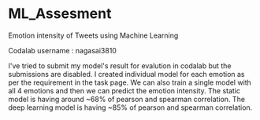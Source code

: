 # ML_Assesment
Emotion intensity of Tweets using Machine Learning

Codalab username : nagasai3810

I've tried to submit my model's result for evalution in codalab but the submissions are disabled.
I created individual model for each emotion as per the requirement in the task page. 
We can also train a single model with all 4 emotions and then we can predict the emotion intensity.
The static model is having around ~68% of pearson and spearman correlation.
The deep learning model is having ~85% of pearson and spearman correlation.
